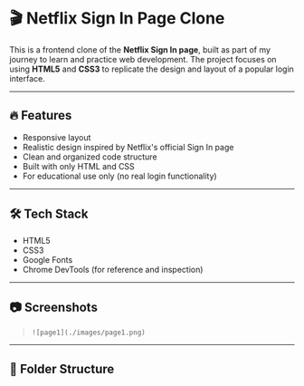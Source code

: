 # 🎬 Netflix Sign In Page Clone

This is a frontend clone of the **Netflix Sign In page**, built as part of my journey to learn and practice web development. The project focuses on using **HTML5** and **CSS3** to replicate the design and layout of a popular login interface.

---

## 🔥 Features

- Responsive layout
- Realistic design inspired by Netflix's official Sign In page
- Clean and organized code structure
- Built with only HTML and CSS
- For educational use only (no real login functionality)

---

## 🛠️ Tech Stack

- HTML5  
- CSS3  
- Google Fonts  
- Chrome DevTools (for reference and inspection)

---

## 📷 Screenshots
 
> `![page1](./images/page1.png)`

---

## 📁 Folder Structure


